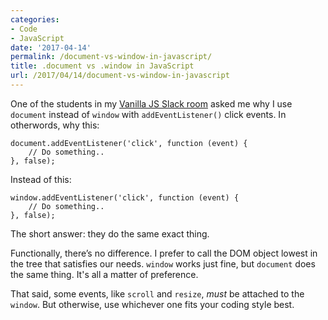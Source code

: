 ```yaml
---
categories:
- Code
- JavaScript
date: '2017-04-14'
permalink: /document-vs-window-in-javascript/
title: .document vs .window in JavaScript
url: /2017/04/14/document-vs-window-in-javascript
---
```


One of the students in my <a href="https://gomakethings.com/guides/">Vanilla JS Slack room</a> asked me why I use <code>document</code> instead of <code>window</code> with <code>addEventListener()</code> click events. In otherwords, why this:

<pre><code class="lang-javascript">document.addEventListener('click', function (event) {
    // Do something..
}, false);
</code></pre>

Instead of this:

<pre><code class="lang-javascript">window.addEventListener('click', function (event) {
    // Do something..
}, false);
</code></pre>

The short answer: they do the same exact thing.

Functionally, there’s no difference. I prefer to call the DOM object lowest in the tree that satisfies our needs. <code>window</code> works just fine, but <code>document</code> does the same thing. It's all a matter of preference.

That said, some events, like <code>scroll</code> and <code>resize</code>, <em>must</em> be attached to the <code>window</code>. But otherwise, use whichever one fits your coding style best.